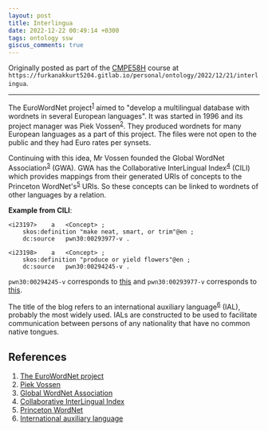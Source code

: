 ```yaml
---
layout: post
title: Interlingua
date: 2022-12-22 00:49:14 +0300
tags: ontology ssw
giscus_comments: true
---
```


Originally posted as part of the [CMPE58H](https://cmpe.boun.edu.tr/courses/cmpe58h) course at `https://furkanakkurt5204.gitlab.io/personal/ontology/2022/12/21/interlingua`.

---

The EuroWordNet project<sup>[1](#references)</sup> aimed to "develop a multilingual database with wordnets in several European languages".
It was started in 1996 and its project manager was Piek Vossen<sup>[2](#references)</sup>.
They produced wordnets for many European languages as a part of this project.
The files were not open to the public and they had Euro rates per synsets.

Continuing with this idea, Mr Vossen founded the Global WordNet Association<sup>[3](#references)</sup> (GWA).
GWA has the Collaborative InterLingual Index<sup>[4](#references)</sup> (CILI) which provides mappings from their generated URIs of concepts to the Princeton WordNet's<sup>[5](#references)</sup> URIs.
So these concepts can be linked to wordnets of other languages by a relation.

**Example from CILI**:

```turtle
<i23197>	a	<Concept> ;
	skos:definition	"make neat, smart, or trim"@en ;
	dc:source	pwn30:00293977-v .

<i23198>	a	<Concept> ;
	skos:definition	"produce or yield flowers"@en ;
	dc:source	pwn30:00294245-v .
```

`pwn30:00294245-v` corresponds to [this](http://wordnet-rdf.princeton.edu/pwn30/00294245-v) and `pwn30:00293977-v` corresponds to [this](http://wordnet-rdf.princeton.edu/pwn30/00293977-v).

The title of the blog refers to an international auxiliary language<sup>[6](#references)</sup> (IAL), probably the most widely used.
IALs are constructed to be used to facilitate communication between persons of any nationality that have no common native tongues.

## References

1. [The EuroWordNet project](https://archive.illc.uva.nl//EuroWordNet)
2. [Piek Vossen](https://vossen.info)
3. [Global WordNet Association](http://globalwordnet.org)
4. [Collaborative InterLingual Index](https://github.com/globalwordnet/cili)
5. [Princeton WordNet](https://wordnet.princeton.edu)
6. [International auxiliary language](https://en.wikipedia.org/wiki/International_auxiliary_language)
